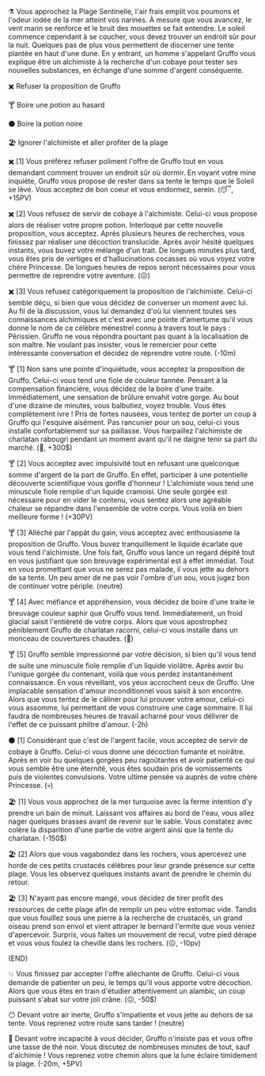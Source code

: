 ⚗️ Vous approchez la Plage Sentinelle, l'air frais emplit vos poumons et l'odeur iodée de la mer atteint vos narines. À mesure que vous avancez, le vent marin se renforce et le bruit des mouettes se fait entendre. Le soleil commence cependant à se coucher, vous devez trouver un endroit sûr pour la nuit. Quelques pas de plus vous permettent de discerner une tente plantée en haut d'une dune. En y entrant, un homme s'appelant Gruffo vous explique être un alchimiste à la recherche d'un cobaye pour tester ses nouvelles substances, en échange d'une somme d'argent conséquente.

✖️ Refuser la proposition de Gruffo

🍸 Boire une potion au hasard
 
⚫ Boire la potion noire

🏖️ Ignorer l'alchimiste et aller profiter de la plage

 
✖️ [1] Vous préférez refuser poliment l'offre de Gruffo tout en vous demandant comment trouver un endroit sûr où dormir. En voyant votre mine inquiète, Gruffo vous propose de rester dans sa tente le temps que le Soleil se lève. Vous acceptez de bon coeur et vous endormez, serein. (😴, +15PV)

✖️ [2] Vous refusez de servir de cobaye à l'alchimiste. Celui-ci vous propose alors de réaliser votre propre potion. Interloqué par cette nouvelle proposition, vous acceptez. Après plusieurs heures de recherches, vous finissez par réaliser une décoction translucide. Après avoir hésité quelques instants, vous buvez votre mélange d'un trait. De longues minutes plus tard, vous êtes pris de vertiges et d'hallucinations cocasses où vous voyez votre chère Princesse. De longues heures de repos seront nécessaires pour vous permettre de reprendre votre aventure. (😖)

✖️ [3] Vous refusez catégoriquement la proposition de l'alchimiste. Celui-ci semble déçu, si bien que vous décidez de converser un moment avec lui. Au fil de la discussion, vous lui demandez d'où lui viennent toutes ses connaissances alchimiques et c'est avec une pointe d'amertume qu'il vous donne le nom de ce célèbre ménestrel connu à travers tout le pays : Périssien. Gruffo ne vous répondra pourtant pas quant à la localisation de son maître. Ne voulant pas insister, vous le remercier pour cette intéressante conversation et décidez de reprendre votre route. (-10m)


🍸 [1] Non sans une pointe d'inquiétude, vous acceptez la proposition de Gruffo. Celui-ci vous tend une fiole de couleur tannée. Pensant à la compensation financière, vous décidez de la boire d'une traite. Immédiatement, une sensation de brûlure envahit votre gorge. Au bout d'une dizaine de minutes, vous balbutiez, voyez trouble. Vous êtes complètement ivre ! Pris de fortes nausées, vous tentez de porter un coup à Gruffo qui l'esquive aisément. Pas rancunier pour un sou, celui-ci vous installe confortablement sur sa paillasse. Vous harpaillez l'alchimiste de charlatan rabougri pendant un moment avant qu'il ne daigne tenir sa part du marché. (🤪, +300$)

🍸 [2] Vous acceptez avec impulsivité tout en refusant une quelconque somme d'argent de la part de Gruffo. En effet, participer à une potentielle découverte scientifique vous gonfle d'honneur ! L'alchimiste vous tend une minuscule fiole remplie d'un liquide cramoisi. Une seule gorgée est nécessaire pour en vider le contenu, vous sentez alors une agréable chaleur se répandre dans l'ensemble de votre corps. Vous voilà en bien meilleure forme ! (+30PV)

🍸 [3] Alléché par l'appât du gain, vous acceptez avec enthousiasme la proposition de Gruffo. Vous buvez tranquillement le liquide écarlate que vous tend l'alchimiste. Une fois fait, Gruffo vous lance un regard dépité tout en vous justifiant que son breuvage expérimental est à effet immédiat. Tout en vous promettant que vous ne serez pas malade, il vous jette au dehors de sa tente. Un peu amer de ne pas voir l'ombre d'un sou, vous jugez bon de continuer votre périple. (neutre)

🍸 [4] Avec méfiance et appréhension, vous décidez de boire d'une traite le breuvage couleur saphir que Gruffo vous tend. Immédiatement, un froid glacial saisit l'entièreté de votre corps. Alors que vous apostrophez péniblement Gruffo de charlatan racorni, celui-ci vous installe dans un monceau de couvertures chaudes. (🥶)

🍸 [5] Gruffo semble impressionné par votre décision, si bien qu'il vous tend de suite une minuscule fiole remplie d'un liquide violâtre. Après avoir bu l'unique gorgée du contenant, voilà que vous perdez instantanément connaissance. En vous réveillant, vos yeux accrochent ceux de Gruffo. Une implacable sensation d'amour inconditionnel vous saisit à son encontre. Alors que vous tentez de le câliner pour lui prouver votre amour, celui-ci vous assomme, lui permettant de vous construire une cage sommaire. Il lui faudra de nombreuses heures de travail acharné pour vous délivrer de l'effet de ce puissant philtre d'amour. (-2h)


⚫ [1] Considérant que c'est de l'argent facile, vous acceptez de servir de cobaye à Gruffo. Celui-ci vous donne une décoction fumante et noirâtre. Après en voir bu quelques gorgées peu ragoûtantes et avoir patienté ce qui vous semble être une éternité, vous êtes soudain pris de vomissements puis de violentes convulsions. Votre ultime pensée va auprès de votre chère Princesse. (💀)

🏖️ [1] Vous vous approchez de la mer turquoise avec la ferme intention d'y prendre un bain de minuit. Laissant vos affaires au bord de l'eau, vous allez nager quelques brasses avant de revenir sur le sable. Vous constatez avec colère la disparition d'une partie de votre argent ainsi que la tente du charlatan.
(-150$)

🏖️ [2] Alors que vous vagabondez dans les rochers, vous apercevez une horde de ces petits crustacés célèbres pour leur grande présence sur cette plage. Vous les observez quelques instants avant de prendre le chemin du retour.

🏖️ [3] N'ayant pas encore mangé, vous décidez de tirer profit des ressources de cette plage afin de remplir un peu votre estomac vide. Tandis que vous fouillez sous une pierre à la recherche de crustacés, un grand oiseau prend son envol et vient attraper le bernard l'ermite que vous veniez d'apercevoir. Surpris, vous faites un mouvement de recul, votre pied dérape et vous vous foulez la cheville dans les rochers.
(😖, -10pv)


(END)

💥 Vous finissez par accepter l'offre alléchante de Gruffo. Celui-ci vous demande de patienter un peu, le temps qu'il vous apporte votre décoction. Alors que vous êtes en train d'étudier attentivement un alambic, un coup puissant s'abat sur votre joli crâne. (😖, -50$)

😶 Devant votre air inerte, Gruffo s'impatiente et vous jette au dehors de sa tente. Vous reprenez votre route sans tarder ! (neutre)

🍵 Devant votre incapacité à vous décider, Gruffo n'insiste pas et vous offre une tasse de thé noir. Vous discutez de nombreuses minutes de tout, sauf d'alchimie ! Vous reprenez votre chemin alors que la lune éclaire timidement la plage. (-20m, +5PV)
